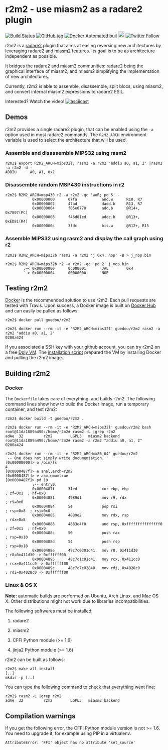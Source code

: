 # r2m2 - use miasm2 as a radare2 plugin

[![Build Status](https://travis-ci.org/guedou/r2m2.svg?branch=master)](https://travis-ci.org/guedou/r2m2)
[![GitHub tag](https://img.shields.io/github/tag/guedou/r2m2.svg)](https://github.com/guedou/r2m2/releases)
[![Docker Automated buil](https://img.shields.io/docker/automated/guedou/r2m2.svg)](https://hub.docker.com/r/guedou/r2m2/)
<a href="https://dply.co/b/GmWkkvVs"><img src="https://dply.co/b.svg" height=20/></a>
[![Twitter Follow](https://img.shields.io/twitter/follow/guedou.svg?style=social)](https://twitter.com/intent/follow?screen_name=guedou)

r2m2 is a [radare2](https://github.com/radare/radare2) plugin that aims at easing reversing new architectures by leveraging radare2 and [miasm2](https://github.com/cea-sec/mia) features. Its goal is to be as architecture independent as possible.

It bridges the radare2 and miasm2 communities: radare2 being the graphical interface of miasm2, and miasm2 simplifying the implementation of new architectures.

Currently, r2m2 is able to assemble, disassemble, split blocs, using miasm2,  and convert internal miasm2 expressions to radare2 ESIL.

Interested? Watch the video!
[![asciicast](https://asciinema.org/a/3x0i1ejw5x9s0ep9aghhm848c.png)](https://asciinema.org/a/3x0i1ejw5x9s0ep9aghhm848c)


## Demos

r2m2 provides a single radare2 plugin, that can be enabled using the `-a` option used in most radare2 commands. The `R2M2_ARCH` environment variable is used to select the architecture that will be used.

### Assemble and disassemble MIPS32 using rasm2

```
r2m2$ export R2M2_ARCH=mips32l; rasm2 -a r2m2 'addiu a0, a1, 2' |rasm2 -a r2m2 -d -
ADDIU      A0, A1, 0x2
```

### Disassemble random MSP430 instructions in r2

```
r2m2$ R2M2_ARCH=msp430 r2 -a r2m2 -qc 'woR; pd 5' -
            0x00000000      07fa           and.w      R10, R7
            0x00000002      47ad           dadd.b     R13, R7
            0x00000004      f05e0778       add.b      @R14+, 0x7807(PC)
            0x00000008      f46d81ed       addc.b     @R13+, 0xED81(R4)
            0x0000000c      3fdc           bis.w      @R12+, R15
```

### Assemble MIPS32 using rasm2 and display the call graph using r2

```
r2m2$ R2M2_ARCH=mips32b rasm2 -a r2m2 'j 0x4; nop' -B > j_nop.bin

r2m2$ R2M2_ARCH=mips32b r2 -a r2m2 -qc 'pd 2' j_nop.bin
        ,=< 0x00000000      0c000001       JAL        0x4
        `-> 0x00000004      00000000       NOP
```


## Testing r2m2

[Docker](https://www.docker.com/) is the recommended solution to use r2m2. Each pull requests are tested with Travis. Upon success, a Docker image is built on [Docker Hub](https://hub.docker.com) and can easily be pulled as follows:

```
r2m2$ docker pull guedou/r2m2

r2m2$ docker run --rm -it -e 'R2M2_ARCH=mips32l' guedou/r2m2 rasm2 -a r2m2 "addiu a0, a1, 2"
0200a424
```

If you associated a SSH key with your github account, you can try r2m2 on a free [Dply VM](https://dply.co/b/GmWkkvVs). The [installation script](examples/dply_cloud-init.sh) prepared the VM by installing Docker and pulling the r2m2 image.


## Building r2m2

### Docker

The `Dockerfile` takes care of everything, and builds r2m2.  The following command lines show how to build the Docker image, run a temporary container, and test r2m2:

```
r2m2$ docker build -t guedou/r2m2 .

r2m2$ docker run --rm -it -e 'R2M2_ARCH=mips32l' guedou/r2m2 bash
root@11da1889a490:/home/r2m2# rasm2 -L |grep r2m2
adAe  32         r2m2        LGPL3   miasm2 backend
root@11da1889a490:/home/r2m2# rasm2 -a r2m2 "addiu a0, a1, 2"
0200a424

r2m2$ docker run --rm -it -e 'R2M2_ARCH=x86_64' guedou/r2m2
 -- One does not simply write documentation.
[0x00000000]> o /bin/ls
4
[0x0000487f]> e anal.arch=r2m2
[0x0000487f]> e asm.emu=true
[0x0000487f]> pd 10
            ;-- entry0:
            0x0000487f      31ed           xor ebp, ebp                ; zf=0x1  ; nf=0x0 
            0x00004881      4989d1         mov r9, rdx                 ; r9=0x0 
            0x00004884      5e             pop rsi                     ; rsp=0x8  ; rsi=0x0 
            0x00004885      4889e2         mov rdx, rsp                ; rdx=0x8 
            0x00004888      4883e4f0       and rsp, 0xfffffffffffffff0 ; zf=0x1  ; nf=0x0 
            0x0000488c      50             push rax                    ; rsp=0x10 
            0x0000488d      54             push rsp                    ; rsp=0x18 
            0x0000488e      49c7c0301d41.  mov r8, 0x411d30            ; r8=0x411d30 -> 0xffffff00
            0x00004895      48c7c1c01c41.  mov rcx, 0x411cc0           ; rcx=0x411cc0 -> 0xffffff00
            0x0000489c      48c7c7c02840.  mov rdi, 0x4028c0           ; rdi=0x4028c0 -> 0xffffff00
```

### Linux & OS X

**Note:** automatic builds are performed on Ubuntu, Arch Linux, and Mac OS X.  Other distributions might not work due to libraries incompatibilities.

The following softwares must be installed:

1. radare2

2. miasm2

3. CFFI Python module (>= 1.6)

4. jinja2 Python module (>= 1.6)

r2m2 can be built as follows:
```
r2m2$ make all install
[..]
mkdir -p [..]
```

You can type the following command to check that everything went fine:
```
r2m2$ rasm2 -L |grep r2m2
adAe  32         r2m2        LGPL3   miasm2 backend
```


## Compilation warnings

If you get the following error, the CFFI Python module version is not >= 1.6.  You need to upgrade it, for example using PIP in a virtualenv.
```
AttributeError: 'FFI' object has no attribute 'set_source'
```
